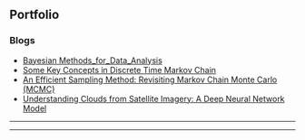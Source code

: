 ## Portfolio
<!---
---
### Category Name 1 

[Project 1 Title](/sample_page)
<img src="images/dummy_thumbnail.jpg?raw=true"/>

---
[Project 2 Title](/pdf/sample_presentation.pdf)
<img src="images/dummy_thumbnail.jpg?raw=true"/>

---
[Project 3 Title](http://example.com/)
<img src="images/dummy_thumbnail.jpg?raw=true"/>

---
--->

### Blogs
- [Bayesian Methods_for_Data_Analysis](/posts/Bayesian_methods_for_data_ana)
- [Some Key Concepts in Discrete Time Markov Chain](/posts/MCMC/part1_Markov_chain_theory.html)
- [An Efficient Sampling Method: Revisiting Markov Chain Monte Carlo (MCMC)](/posts/MCMC/part2_MCMC_algo.html)
- [Understanding Clouds from Satellite Imagery: A Deep Neural Network Model](/posts/cloud_prj/12292019_Understand_cloud.html)
<!---
- [Project 2 Title](http://example.com/)
- [SLAM2D](https://lkforward.github.io/SLAM2D)
--->
---




---
<!-- Remove above link if you don't want to attibute -->
